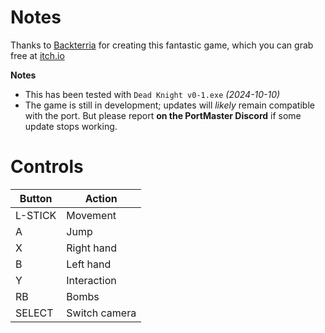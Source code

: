 # Notes

Thanks to [Backterria](https://backterria.itch.io) for creating this fantastic game, which you can grab free at [itch.io](https://backterria.itch.io/dead-knight)

**Notes** 

- This has been tested with `Dead Knight v0-1.exe` *(2024-10-10)*
- The game is still in development; updates will *likely* remain compatible with the port. But please report **on the PortMaster Discord** if some update stops working.


# Controls

| Button  | Action        |
| ------- | ------------- |
| L-STICK | Movement      |
| A       | Jump          |
| X       | Right hand    |
| B       | Left hand     |
| Y       | Interaction   |
| RB      | Bombs         |
| SELECT  | Switch camera |
